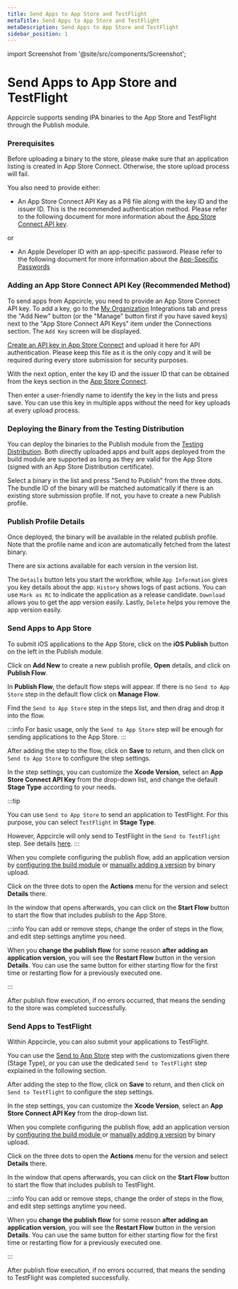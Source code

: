 ```yaml
---
title: Send Apps to App Store and TestFlight
metaTitle: Send Apps to App Store and TestFlight
metaDescription: Send Apps to App Store and TestFlight
sidebar_position: 1
---
```

import Screenshot from '@site/src/components/Screenshot';

# Send Apps to App Store and TestFlight

Appcircle supports sending IPA binaries to the App Store and TestFlight through the Publish module.

### Prerequisites

Before uploading a binary to the store, please make sure that an application listing is created in App Store Connect. Otherwise, the store upload process will fail.

You also need to provide either:

- An App Store Connect API Key as a P8 file along with the key ID and the issuer ID. This is the recommended authentication method. Please refer to the following document for more information about the [App Store Connect API key](https://developer.apple.com/documentation/appstoreconnectapi/creating_api_keys_for_app_store_connect_api).

or

- An Apple Developer ID with an app-specific password. Please refer to the following document for more information about the [App-Specific Passwords](https://support.apple.com/en-us/HT204397)

### Adding an App Store Connect API Key (Recommended Method)

To send apps from Appcircle, you need to provide an App Store Connect API key. To add a key, go to the [My Organization](https://docs.appcircle.io/account/my-organization) Integrations tab and press the "Add New" button (or the "Manage" button first if you have saved keys) next to the "App Store Connect API Keys" item under the Connections section. The `Add Key` screen will be displayed.

[Create an API key in App Store Connect](https://developer.apple.com/documentation/appstoreconnectapi/creating_api_keys_for_app_store_connect_api) and upload it here for API authentication. Please keep this file as it is the only copy and it will be required during every store submission for security purposes.

With the next option, enter the key ID and the issuer ID that can be obtained from the keys section in the [App Store Connect](https://appstoreconnect.apple.com/access/api).

Then enter a user-friendly name to identify the key in the lists and press save. You can use this key in multiple apps without the need for key uploads at every upload process.

<Screenshot url='https://cdn.appcircle.io/docs/assets/image (93).png' />

### Deploying the Binary from the Testing Distribution

You can deploy the binaries to the Publish module from the [Testing Distribution](https://docs.appcircle.io/distribute/). Both directly uploaded apps and built apps deployed from the build module are supported as long as they are valid for the App Store (signed with an App Store Distribution certificate).

Select a binary in the list and press "Send to Publish" from the three dots. The bundle ID of the binary will be matched automatically if there is an existing store submission profile. If not, you have to create a new Publish profile.

<Screenshot url='https://cdn.appcircle.io/docs/assets/2821-distribution-publish-ios.png' />

### Publish Profile Details

Once deployed, the binary will be available in the related publish profile. Note that the profile name and icon are automatically fetched from the latest binary.

There are six actions available for each version in the version list.

The `Details` button lets you start the workflow, while `App Information` gives you key details about the app.
`History` shows logs of past actions. You can use `Mark as RC` to indicate the application as a release candidate.
`Download` allows you to get the app version easily.
Lastly, `Delete` helps you remove the app version easily.

<Screenshot url='https://cdn.appcircle.io/docs/assets/2821-ios-publish-actions.png' />







### Send Apps to App Store

To submit iOS applications to the App Store, click on the **iOS Publish** button on the left in the Publish module.

<Screenshot url='https://cdn.appcircle.io/docs/assets/publish-leftbar-ios.png' />

Click on **Add New** to create a new publish profile, **Open** details, and click on **Publish Flow**.

<Screenshot url='https://cdn.appcircle.io/docs/assets/publish-flow-button.png' />

In **Publish Flow**, the default flow steps will appear. If there is no `Send to App Store` step in the default flow click on **Manage Flow**.

<Screenshot url='https://cdn.appcircle.io/docs/assets/publish-send-appstore.png' />

Find the `Send to App Store` step in the steps list, and then drag and drop it into the flow.

:::info
For basic usage, only the `Send to App Store` step will be enough for sending applications to the App Store.
:::

<Screenshot url='https://cdn.appcircle.io/docs/assets/publish-send-appstore-flow.png' />

After adding the step to the flow, click on **Save** to return, and then click on `Send to App Store` to configure the step settings.

In the step settings, you can customize the **Xcode Version**, select an **App Store Connect API Key** from the drop-down list, and change the default **Stage Type** according to your needs.

<Screenshot url='https://cdn.appcircle.io/docs/assets/publish-appstore-selection-1.png' />

:::tip

You can use `Send to App Store` to send an application to TestFlight. For this purpose, you can select  `TestFlight` in **Stage Type**.

However, Appcircle will only send to TestFlight in the `Send to TestFlight` step. See details [here](#send-apps-to-testflight).
:::

When you complete configuring the publish flow, add an application version by [configuring the build module](index.md#publish-after-build) or [manually adding a version](index.md#add-version) by binary upload.

Click on the three dots to open the **Actions** menu for the version and select **Details** there.

<Screenshot url='https://cdn.appcircle.io/docs/assets/publish-details-modal.png' />

In the window that opens afterwards, you can click on the **Start Flow** button to start the flow that includes publish to the App Store.

<Screenshot url='https://cdn.appcircle.io/docs/assets/publish-start-flow.png' />

:::info
You can add or remove steps, change the order of steps in the flow, and edit step settings anytime you need.

When you **change the publish flow** for some reason **after adding an application version**, you will see the **Restart Flow** button in the version **Details**. You can use the same button for either starting flow for the first time or restarting flow for a previously executed one.

<Screenshot url='https://cdn.appcircle.io/docs/assets/publish-send-to-app-store-restart-flow.png' />
:::

After publish flow execution, if no errors occurred, that means the sending to the store was completed successfully.

<Screenshot url='https://cdn.appcircle.io/docs/assets/publish-send-succes-1.png' />

### Send Apps to TestFlight

Within Appcircle, you can also submit your applications to TestFlight.

You can use the [Send to App Store](#send-apps-to-app-store) step with the customizations given there (Stage Type), or you can use the dedicated `Send to TestFlight` step explained in the following section.

<Screenshot url='https://cdn.appcircle.io/docs/assets/publish-send-testflight-main.png' />

After adding the step to the flow, click on **Save** to return, and then click on `Send to TestFlight` to configure the step settings.

<Screenshot url='https://cdn.appcircle.io/docs/assets/publish-send-testflight-2.png' />

In the step settings, you can customize the **Xcode Version**, select an **App Store Connect API Key** from the drop-down list.

<Screenshot url='https://cdn.appcircle.io/docs/assets/publish-send-testflight-in.png' />

When you complete configuring the publish flow, add an application version by [configuring the build module ](index.md#publish-after-build) or [manually adding a version](index.md#add-version) by binary upload.

Click on the three dots to open the **Actions** menu for the version and select **Details** there.

<Screenshot url='https://cdn.appcircle.io/docs/assets/publish-details-modal.png' />

In the window that opens afterwards, you can click on the **Start Flow** button to start the flow that includes publish to TestFlight.

<Screenshot url='https://cdn.appcircle.io/docs/assets/publish-send-to-test-flight-start-flow.png' />

:::info
You can add or remove steps, change the order of steps in the flow, and edit step settings anytime you need.

When you **change the publish flow** for some reason **after adding an application version**, you will see the **Restart Flow** button in the version **Details**. You can use the same button for either starting flow for the first time or restarting flow for a previously executed one.

<Screenshot url='https://cdn.appcircle.io/docs/assets/publish-testflight-run.png' />
:::

After publish flow execution, if no errors occurred, that means the sending to TestFlight was completed successfully.

<Screenshot url='https://cdn.appcircle.io/docs/assets/publish-testflight-success.png' />
